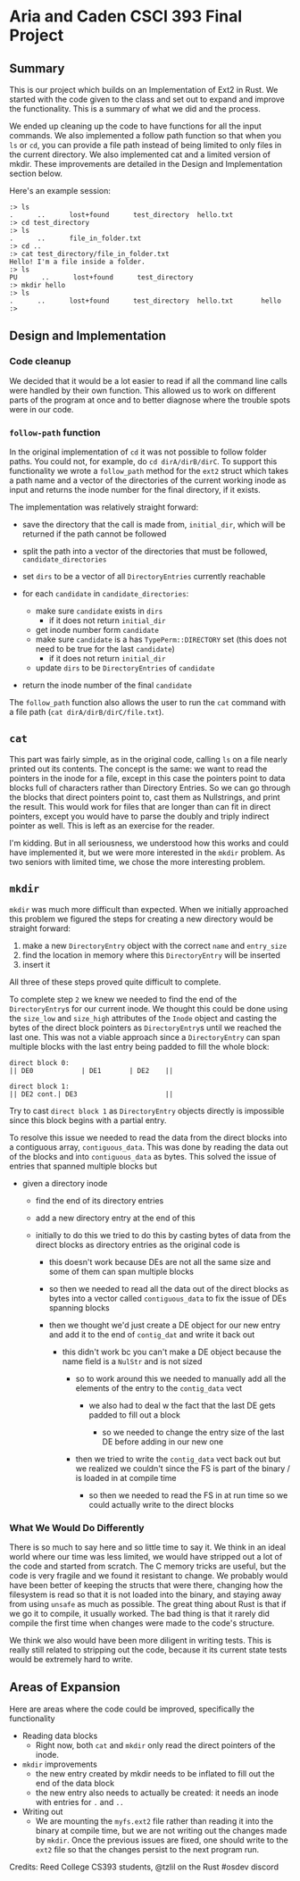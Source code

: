 # Aria and Caden CSCI 393 Final Project

## Summary

This is our project which builds on an Implementation of Ext2 in Rust. We started with the code given to the class and set out to expand and improve the functionality. This is a summary of what we did and the process.

We ended up cleaning up the code to have functions for all the input commands. We also implemented a follow path function so that when you `ls` or `cd`, you can provide a file path instead of being limited to only files in the current directory. We also implemented cat and a limited version of mkdir. These improvements are detailed in the Design and Implementation section below.

Here's an example session:

```
:> ls
.      ..      lost+found      test_directory  hello.txt
:> cd test_directory
:> ls
.      ..      file_in_folder.txt
:> cd ..
:> cat test_directory/file_in_folder.txt
Hello! I'm a file inside a folder.
:> ls
PU      ..      lost+found      test_directory
:> mkdir hello
:> ls
.      ..      lost+found      test_directory  hello.txt       hello
:>
```

## Design and Implementation

### Code cleanup

We decided that it would be a lot easier to read if all the command line calls were handled by their own function. This allowed us to work on different parts of the program at once and to better diagnose where the trouble spots were in our code.

### `follow-path` function

In the original implementation of `cd` it was not possible to follow folder paths. You could not, for example, do `cd dirA/dirB/dirC`. To support this functionality we wrote a `follow_path` method for the `ext2` struct which takes a path name and a vector of the directories of the current working inode as input and returns the inode number for the final directory, if it exists.

The implementation was relatively straight forward:

- save the directory that the call is made from, `initial_dir`, which will be returned if the path cannot be followed

- split the path into a vector of the directories that must be followed, `candidate_directories`

- set `dirs` to be a vector of all `DirectoryEntries` currently reachable

- for each `candidate` in `candidate_directories`:

  - make sure `candidate` exists in `dirs`
    - if it does not return `initial_dir`
  - get inode number form `candidate`
  - make sure `candidate` is a has `TypePerm::DIRECTORY` set (this does not need to be true for the last `candidate`)
    - if it does not return `initial_dir`
  - update `dirs` to be `DirectoryEntries` of `candidate`

- return the inode number of the final `candidate`

The `follow_path` function also allows the user to run the `cat` command with a file path (`cat dirA/dirB/dirC/file.txt`).

## `cat`

This part was fairly simple, as in the original code, calling `ls` on a file nearly printed out its contents. The concept is the same: we want to read the pointers in the inode for a file, except in this case the pointers point to data blocks full of characters rather than Directory Entries. So we can go through the blocks that direct pointers point to, cast them as Nullstrings, and print the result. This would work for files that are longer than can fit in direct pointers, except you would have to parse the doubly and triply indirect pointer as well. This is left as an exercise for the reader.

I'm kidding. But in all seriousness, we understood how this works and could have implemented it, but we were more interested in the `mkdir` problem. As two seniors with limited time, we chose the more interesting problem.

## `mkdir`

`mkdir` was much more difficult than expected. When we initially approached this problem we figured the steps for creating a new directory would be straight forward:

1. make a new `DirectoryEntry` object with the correct `name` and `entry_size`
2. find the location in memory where this `DirectoryEntry` will be inserted
3. insert it

All three of these steps proved quite difficult to complete.

To complete step `2` we knew we needed to find the end of the `DirectoryEntry`s for our current inode. We thought this could be done using the `size_low` and `size_high` attributes of the `Inode` object and casting the bytes of the direct block pointers as `DirectoryEntry`s until we reached the last one. This was not a viable approach since a `DirectoryEntry` can span multiple blocks with the last entry being padded to fill the whole block:

```
direct block 0:
|| DE0            | DE1       | DE2    ||

direct block 1:
|| DE2 cont.| DE3                      ||
```

Try to cast `direct block 1` as `DirectoryEntry` objects directly is impossible since this block begins with a partial entry.

To resolve this issue we needed to read the data from the direct blocks into a contiguous array, `contiguous_data`. This was done by reading the data out of the blocks and into `contiguous_data` as bytes. This solved the issue of entries that spanned multiple blocks but

- given a directory inode

  - find the end of its directory entries
  - add a new directory entry at the end of this

  - initially to do this we tried to do this by casting bytes of data from the direct blocks as directory entries as the original code is

    - this doesn't work because DEs are not all the same size and some of them can span multiple blocks

    - so then we needed to read all the data out of the direct blocks as bytes into a vector called `contiguous_data` to fix the issue of DEs spanning blocks

    - then we thought we'd just create a DE object for our new entry and add it to the end of `contig_dat` and write it back out

      - this didn't work bc you can't make a DE object because the name field is a `NulStr` and is not sized

        - so to work around this we needed to manually add all the elements of the entry to the `contig_data` vect

          - we also had to deal w the fact that the last DE gets padded to fill out a block

            - so we needed to change the entry size of the last DE before adding in our new one

        - then we tried to write the `contig_data` vect back out but we realized we couldn't since the FS is part of the binary / is loaded in at compile time

          - so then we needed to read the FS in at run time so we could actually write to the direct blocks

### What We Would Do Differently

There is so much to say here and so little time to say it. We think in an ideal world where our time was less limited, we would have stripped out a lot of the code and started from scratch. The C memory tricks are useful, but the code is very fragile and we found it resistant to change. We probably would have been better of keeping the structs that were there, changing how the filesystem is read so that it is not loaded into the binary, and staying away from using `unsafe` as much as possible. The great thing about Rust is that if we go it to compile, it usually worked. The bad thing is that it rarely did compile the first time when changes were made to the code's structure.

We think we also would have been more diligent in writing tests. This is really still related to stripping out the code, because it its current state tests would be extremely hard to write.

## Areas of Expansion

Here are areas where the code could be improved, specifically the functionality

- Reading data blocks
  - Right now, both `cat` and `mkdir` only read the direct pointers of the inode.
- `mkdir` improvements
  - the new entry created by mkdir needs to be inflated to fill out the end of the data block
  - the new entry also needs to actually be created: it needs an inode with entries for `.` and `..`
- Writing out
  - We are mounting the `myfs.ext2` file rather than reading it into the binary at compile time, but we are not writing out the changes made by `mkdir`. Once the previous issues are fixed, one should write to the `ext2` file so that the changes persist to the next program run.

Credits: Reed College CS393 students, @tzlil on the Rust #osdev discord

